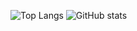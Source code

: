 ![Top Langs](https://github-readme-stats.vercel.app/api/top-langs/?username=KRAKENN8&theme=aura_dark&hide_border=true&count_private=false)
![GitHub stats](https://github-readme-stats.vercel.app/api?username=KRAKENN8&theme=aura_dark&show_icons=true)
